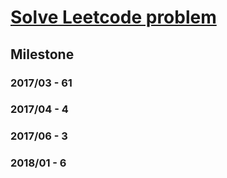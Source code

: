 # [Solve Leetcode problem](https://leetcode.com/)

## Milestone
### 2017/03 - 61
### 2017/04 - 4
### 2017/06 - 3
### 2018/01 - 6
